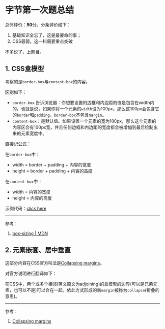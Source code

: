 # 字节第一次题总结 

总体评价：**50**分。分条评价如下：
1. 基础知识全忘了，这是最要命的事；
2. CSS最弱，这一科需要重点突破

不多说了，上题目。

## 1. CSS盒模型

考察的是`border-box`与`content-box`的内容。

区别如下：
* `border-box` 告诉浏览器：你想要设置的边框和内边距的值是包含在width内的。也就是说，如果你将一个元素的`width`设为100px，那么这100px会包含它的`border`和`padding`。`border-box`不包含`margin`。
* `content-box`：是默认值。如果设置一个元素的宽为100px，那么这个元素的内容区会有100px宽，并且任何边框和内边距的宽度都会被增加到最后绘制出来的元素宽度中。

直接记公式：

在`border-box`中：
* width = border + padding + 内容的宽度
* height = border + padding + 内容的高度

在`content-box`中：
* width = 内容的宽度
* height = 内容的高度

示例代码：[click here](src/box-sizing-eg.htm)

---
参考：
1. [box-sizing | MDN](https://developer.mozilla.org/zh-CN/docs/Web/CSS/box-sizing)

## 2. 元素嵌套、居中垂直

这部分内容在CSS官方叫法是[Collapsing margins](https://www.w3.org/TR/CSS21/box.html#collapsing-margins)。

对官方说明进行翻译如下：

在CSS中，两个或多个相邻(英文原文为adjoining)的盒模型的边界(可以是兄弟元素，也可以不是)可以合在一起。依此方式形成的新`margin`被称为`collapse`(折叠的意思)。



---
参考：
1. [Collapsing margins](https://www.w3.org/TR/CSS21/box.html#collapsing-margins)